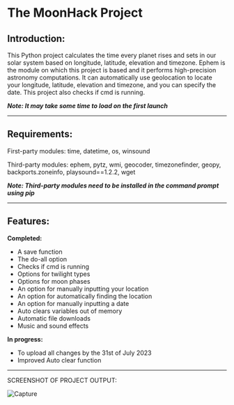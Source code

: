 # The MoonHack Project

## **Introduction:**

This Python project calculates the time every planet rises and sets in our solar system based on longitude, latitude, elevation and timezone.
Ephem is the module on which this project is based and it performs high-precision astronomy computations.
It can automatically use geolocation to locate your longitude, latitude, elevation and timezone, and you can specify the date. This project also checks if cmd is running.

***Note: It may take some time to load on the first launch***
*** ***
## **Requirements:**
First-party modules: time, datetime, os, winsound

Third-party modules: ephem, pytz, wmi, geocoder, timezonefinder, geopy, backports.zoneinfo, playsound==1.2.2, wget

***Note: Third-party modules need to be installed in the command prompt using pip***
*** ***
## **Features:**
**Completed:**
- A save function
- The do-all option
- Checks if cmd is running
- Options for twilight types
- Options for moon phases
- An option for manually inputting your location
- An option for automatically finding the location
- An option for manually inputting a date
- Auto clears variables out of memory
- Automatic file downloads
- Music and sound effects

**In progress:**
- To upload all changes by the 31st of July 2023
- Improved Auto clear function
  
*** ***
SCREENSHOT OF PROJECT OUTPUT:

![Capture](https://github.com/slyfalco/The-MoonHack-Project/assets/43293494/c333882e-ff8c-422b-b450-680c24cf1e22)
